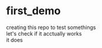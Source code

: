 # first_demo
creating this repo to test somethings 
<br>
let's check if it acctually works
<br>
it does
